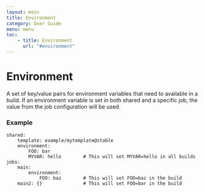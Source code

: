 ```yaml
---
layout: main
title: Environment
category: User Guide
menu: menu
toc:
    - title: Environment
      url: "#environment"
---
```

# Environment
A set of key/value pairs for environment variables that need to available in a build. If an environment variable is set in both shared and a specific job, the value from the job configuration will be used.

### Example
```
shared:
    template: example/mytemplate@stable
    environment:
        FOO: bar
        MYVAR: hello        # This will set MYVAR=hello in all builds
jobs:
    main:
        environment:
            FOO: baz        # This will set FOO=baz in the build
    main2: {}               # This will set FOO=bar in the build
```
